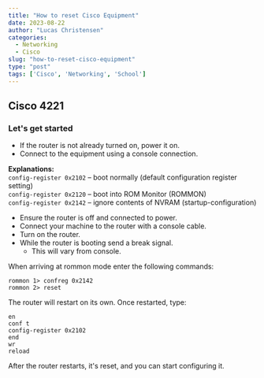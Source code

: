 ```yaml
---
title: "How to reset Cisco Equipment"
date: 2023-08-22
author: "Lucas Christensen"
categories:
  - Networking
  - Cisco
slug: "how-to-reset-cisco-equipment"
type: "post"
tags: ['Cisco', 'Networking', 'School']
---
```


## Cisco 4221

### Let's get started
- If the router is not already turned on, power it on.
- Connect to the equipment using a console connection.

**Explanations:**  
`config-register 0x2102` – boot normally (default configuration register setting)  
`config-register 0x2120` – boot into ROM Monitor (ROMMON)  
`config-register 0x2142` – ignore contents of NVRAM (startup-configuration)

- Ensure the router is off and connected to power.
- Connect your machine to the router with a console cable.
- Turn on the router.
- While the router is booting send a break signal.
   - This will vary from console.

When arriving at rommon mode enter the following commands:
``` console
rommon 1> confreg 0x2142
rommon 2> reset
```

The router will restart on its own. Once restarted, type:
``` console
en
conf t
config-register 0x2102
end
wr
reload
```

After the router restarts, it's reset, and you can start configuring it.